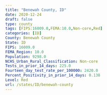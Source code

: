 ```yaml
---
title: "Benewah County, ID"
date: 2020-12-24
draft: false
type: county
tags: [FIPS:16009.0,FEMA:10.0,Non-core,Red]
categories: [ID]
County: Benewah County
State: ID
FIPS: 16009.0
FEMA_Region: 10.0
Population: 9298.0
NCHS_Urban_Rural_Classification: Non-core
Tests_in_prior_14_days: 225.0
Fourteen_day_test_rate_per_100000: 2420.0
Percent_Positivity_in_prior_14_days: 0.138
Level: Red
url: /states/ID/benewah-county
---
```



